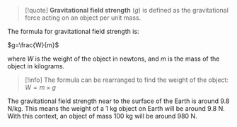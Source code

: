 > [!quote] **Gravitational field strength** ($g$) is defined as the gravitational force acting on an object per unit mass.

The formula for gravitational field strength is:

$g=\frac{W}{m}$

where $W$ is the weight of the object in newtons, and $m$ is the mass of the object in kilograms.

> [!info] The formula can be rearranged to find the weight of the object:
> $W=m\times g$

The gravitational field strength near to the surface of the Earth is around $9.8\text{ N/kg}$. This means the weight of a $1\text{ kg}$ object on Earth will be around $9.8\text{ N}$. With this context, an object of mass $100\text{ kg}$ will be around $980\text{ N}$.